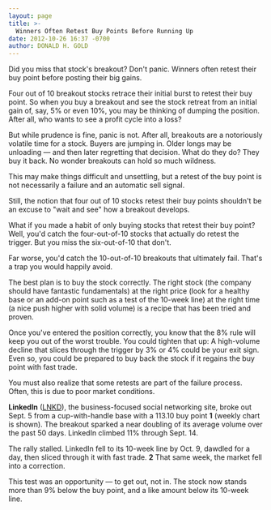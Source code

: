 ```yaml
---
layout: page
title: >-
  Winners Often Retest Buy Points Before Running Up
date: 2012-10-26 16:37 -0700
author: DONALD H. GOLD
---
```





Did you miss that stock's breakout? Don't panic. Winners often retest their buy point before posting their big gains. 


Four out of 10 breakout stocks retrace their initial burst to retest their buy point. So when you buy a breakout and see the stock retreat from an initial gain of, say, 5% or even 10%, you may be thinking of dumping the position. After all, who wants to see a profit cycle into a loss?


But while prudence is fine, panic is not. After all, breakouts are a notoriously volatile time for a stock. Buyers are jumping in. Older longs may be unloading — and then later regretting that decision. What do they do? They buy it back. No wonder breakouts can hold so much wildness.


This may make things difficult and unsettling, but a retest of the buy point is not necessarily a failure and an automatic sell signal.


Still, the notion that four out of 10 stocks retest their buy points shouldn't be an excuse to "wait and see" how a breakout develops.


What if you made a habit of only buying stocks that retest their buy point? Well, you'd catch the four-out-of-10 stocks that actually do retest the trigger. But you miss the six-out-of-10 that don't.


Far worse, you'd catch the 10-out-of-10 breakouts that ultimately fail. That's a trap you would happily avoid.


The best plan is to buy the stock correctly. The right stock (the company should have fantastic fundamentals) at the right price (look for a healthy base or an add-on point such as a test of the 10-week line) at the right time (a nice push higher with solid volume) is a recipe that has been tried and proven.


Once you've entered the position correctly, you know that the 8% rule will keep you out of the worst trouble. You could tighten that up: A high-volume decline that slices through the trigger by 3% or 4% could be your exit sign. Even so, you could be prepared to buy back the stock if it regains the buy point with fast trade.


You must also realize that some retests are part of the failure process. Often, this is due to poor market conditions.


**LinkedIn** ([LNKD](https://research.investors.com/quote.aspx?symbol=LNKD)), the business-focused social networking site, broke out Sept. 5 from a cup-with-handle base with a 113.10 buy point **1** (weekly chart is shown). The breakout sparked a near doubling of its average volume over the past 50 days. LinkedIn climbed 11% through Sept. 14.


The rally stalled. LinkedIn fell to its 10-week line by Oct. 9, dawdled for a day, then sliced through it with fast trade. **2** That same week, the market fell into a correction.


This test was an opportunity — to get out, not in. The stock now stands more than 9% below the buy point, and a like amount below its 10-week line.





